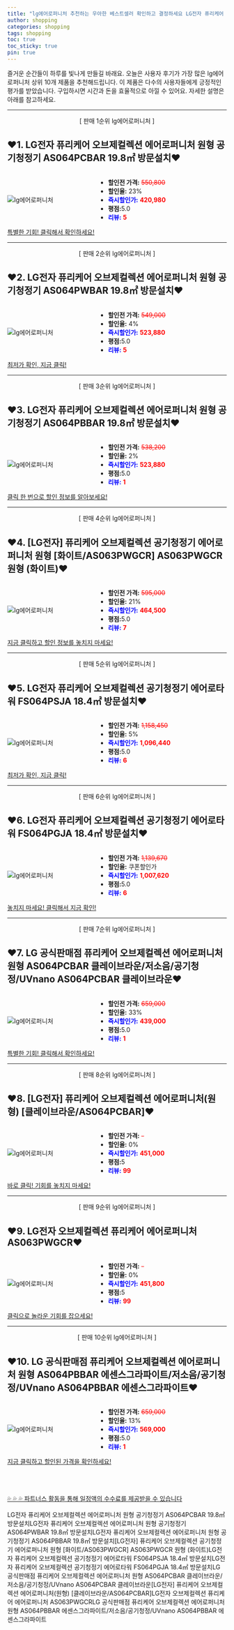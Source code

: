 ```yaml
---
title: "lg에어로퍼니처 추천하는 우아한 베스트셀러 확인하고 결정하세요 LG전자 퓨리케어 오브제컬렉션 에어로퍼니처 원형"
author: shopping
categories: shopping
tags: shopping
toc: true
toc_sticky: true
pin: true
---
```

즐거운 순간들이 하루를 빛나게 만들길 바래요. 오늘은 사용자 후기가 가장 많은 lg에어로퍼니처 상위 10개 제품을 추천해드립니다. 이 제품은 다수의 사용자들에게 긍정적인 평가를 받았습니다. 구입하시면 시간과 돈을 효율적으로 아낄 수 있어요. 자세한 설명은 아래를 참고하세요.

---
<p class="toplist" style="margin: 0 auto; display: block; width: fit-content;">[ 판매 1순위 lg에어로퍼니처 ]</p>

<h2><strong>❤️1. LG전자 퓨리케어 오브제컬렉션 에어로퍼니처 원형 공기청정기 AS064PCBAR 19.8㎡ 방문설치❤️</strong></h2>

<div style="display: flex; align-items: center;">
    <div style="flex: 0.4;">
        <img src="https://thumbnail8.coupangcdn.com/thumbnails/remote/230x230ex/image/retail/images/2024/04/17/15/6/6b2cbb0f-cb78-4879-9597-51cda8a182ef.jpg" alt="lg에어로퍼니처" style="max-width: 100%;">
    </div>
    <div style="flex: 0.6; margin-left: 10px;">
        <ul>
            <li><strong>할인전 가격:</strong> <del style="color: red;">550,800</del></li>
            <li><strong>할인율:</strong> 23%</li>
            <li><span style='color:blue'><strong>즉시할인가:</strong></span> <span style='color:red'><strong>420,980</strong></span></li>
            <li><strong>평점:</strong>5.0</li>
            <li><span style='color:blue'><strong>리뷰:</strong></span> <span style='color:red'><strong>5</strong></span></li>
        </ul>
    </div>
</div>
<div class="center">
    <a href="https://William4Davisa.github.io?lptag=AF9450613&subid=githubio&pageKey=8034541174&traceid=V0-153&itemId=22491606149&vendorItemId=89533803704" class="myButton">
        특별한 기회! 클릭해서 확인하세요!
    </a>
</div>


---
<p class="toplist" style="margin: 0 auto; display: block; width: fit-content;">[ 판매 2순위 lg에어로퍼니처 ]</p>

<h2><strong>❤️2. LG전자 퓨리케어 오브제컬렉션 에어로퍼니처 원형 공기청정기 AS064PWBAR 19.8㎡ 방문설치❤️</strong></h2>

<div style="display: flex; align-items: center;">
    <div style="flex: 0.4;">
        <img src="https://thumbnail7.coupangcdn.com/thumbnails/remote/230x230ex/image/retail/images/2024/04/17/15/8/af756383-02a9-4d97-941a-0b4bd7735c2c.jpg" alt="lg에어로퍼니처" style="max-width: 100%;">
    </div>
    <div style="flex: 0.6; margin-left: 10px;">
        <ul>
            <li><strong>할인전 가격:</strong> <del style="color: red;">549,000</del></li>
            <li><strong>할인율:</strong> 4%</li>
            <li><span style='color:blue'><strong>즉시할인가:</strong></span> <span style='color:red'><strong>523,880</strong></span></li>
            <li><strong>평점:</strong>5.0</li>
            <li><span style='color:blue'><strong>리뷰:</strong></span> <span style='color:red'><strong>5</strong></span></li>
        </ul>
    </div>
</div>
<div class="center">
    <a href="https://William4Davisa.github.io?lptag=AF9450613&subid=githubio&pageKey=8034541174&traceid=V0-153&itemId=22475610533&vendorItemId=89533803731" class="myButton">
        최저가 확인, 지금 클릭!
    </a>
</div>


---
<p class="toplist" style="margin: 0 auto; display: block; width: fit-content;">[ 판매 3순위 lg에어로퍼니처 ]</p>

<h2><strong>❤️3. LG전자 퓨리케어 오브제컬렉션 에어로퍼니처 원형 공기청정기 AS064PBBAR 19.8㎡ 방문설치❤️</strong></h2>

<div style="display: flex; align-items: center;">
    <div style="flex: 0.4;">
        <img src="https://thumbnail7.coupangcdn.com/thumbnails/remote/230x230ex/image/retail/images/2024/04/17/15/2/84cec6c5-55df-425e-96b6-d90bf1309b1c.jpg" alt="lg에어로퍼니처" style="max-width: 100%;">
    </div>
    <div style="flex: 0.6; margin-left: 10px;">
        <ul>
            <li><strong>할인전 가격:</strong> <del style="color: red;">538,200</del></li>
            <li><strong>할인율:</strong> 2%</li>
            <li><span style='color:blue'><strong>즉시할인가:</strong></span> <span style='color:red'><strong>523,880</strong></span></li>
            <li><strong>평점:</strong>5.0</li>
            <li><span style='color:blue'><strong>리뷰:</strong></span> <span style='color:red'><strong>1</strong></span></li>
        </ul>
    </div>
</div>
<div class="center">
    <a href="https://William4Davisa.github.io?lptag=AF9450613&subid=githubio&pageKey=8037326984&traceid=V0-153&itemId=22491606148&vendorItemId=89533803701" class="myButton">
        클릭 한 번으로 할인 정보를 알아보세요!
    </a>
</div>


---
<p class="toplist" style="margin: 0 auto; display: block; width: fit-content;">[ 판매 4순위 lg에어로퍼니처 ]</p>

<h2><strong>❤️4. [LG전자] 퓨리케어 오브제컬렉션 공기청정기 에어로퍼니처 원형 [화이트/AS063PWGCR] AS063PWGCR 원형 (화이트)❤️</strong></h2>

<div style="display: flex; align-items: center;">
    <div style="flex: 0.4;">
        <img src="https://thumbnail6.coupangcdn.com/thumbnails/remote/230x230ex/image/vendor_inventory/0685/c75d873e069386ef29a1d13aff0275609241a33b02dd9e74fd081ef066ef.jpg" alt="lg에어로퍼니처" style="max-width: 100%;">
    </div>
    <div style="flex: 0.6; margin-left: 10px;">
        <ul>
            <li><strong>할인전 가격:</strong> <del style="color: red;">595,000</del></li>
            <li><strong>할인율:</strong> 21%</li>
            <li><span style='color:blue'><strong>즉시할인가:</strong></span> <span style='color:red'><strong>464,500</strong></span></li>
            <li><strong>평점:</strong>5.0</li>
            <li><span style='color:blue'><strong>리뷰:</strong></span> <span style='color:red'><strong>7</strong></span></li>
        </ul>
    </div>
</div>
<div class="center">
    <a href="https://William4Davisa.github.io?lptag=AF9450613&subid=githubio&pageKey=7505294098&traceid=V0-153&itemId=19654611040&vendorItemId=86546323577" class="myButton">
        지금 클릭하고 할인 정보를 놓치지 마세요!
    </a>
</div>


---
<p class="toplist" style="margin: 0 auto; display: block; width: fit-content;">[ 판매 5순위 lg에어로퍼니처 ]</p>

<h2><strong>❤️5. LG전자 퓨리케어 오브제컬렉션 공기청정기 에어로타워 FS064PSJA 18.4㎡ 방문설치❤️</strong></h2>

<div style="display: flex; align-items: center;">
    <div style="flex: 0.4;">
        <img src="https://thumbnail7.coupangcdn.com/thumbnails/remote/230x230ex/image/vendor_inventory/350a/8e217bd03c7a1f9573f93a71245c8b984a4521c10eacfac9b5baa294a709.jpg" alt="lg에어로퍼니처" style="max-width: 100%;">
    </div>
    <div style="flex: 0.6; margin-left: 10px;">
        <ul>
            <li><strong>할인전 가격:</strong> <del style="color: red;">1,158,450</del></li>
            <li><strong>할인율:</strong> 5%</li>
            <li><span style='color:blue'><strong>즉시할인가:</strong></span> <span style='color:red'><strong>1,096,440</strong></span></li>
            <li><strong>평점:</strong>5.0</li>
            <li><span style='color:blue'><strong>리뷰:</strong></span> <span style='color:red'><strong>6</strong></span></li>
        </ul>
    </div>
</div>
<div class="center">
    <a href="https://William4Davisa.github.io?lptag=AF9450613&subid=githubio&pageKey=7912795973&traceid=V0-153&itemId=21717261382&vendorItemId=90430825085" class="myButton">
        최저가 확인, 지금 클릭!
    </a>
</div>


---
<p class="toplist" style="margin: 0 auto; display: block; width: fit-content;">[ 판매 6순위 lg에어로퍼니처 ]</p>

<h2><strong>❤️6. LG전자 퓨리케어 오브제컬렉션 공기청정기 에어로타워 FS064PGJA 18.4㎡ 방문설치❤️</strong></h2>

<div style="display: flex; align-items: center;">
    <div style="flex: 0.4;">
        <img src="https://thumbnail6.coupangcdn.com/thumbnails/remote/230x230ex/image/retail/images/2024/02/22/15/7/03863a16-af06-4a79-bed0-0a413b848cab.jpg" alt="lg에어로퍼니처" style="max-width: 100%;">
    </div>
    <div style="flex: 0.6; margin-left: 10px;">
        <ul>
            <li><strong>할인전 가격:</strong> <del style="color: red;">1,139,670</del></li>
            <li><strong>할인율:</strong> 쿠폰할인가</li>
            <li><span style='color:blue'><strong>즉시할인가:</strong></span> <span style='color:red'><strong>1,007,620</strong></span></li>
            <li><strong>평점:</strong>5.0</li>
            <li><span style='color:blue'><strong>리뷰:</strong></span> <span style='color:red'><strong>6</strong></span></li>
        </ul>
    </div>
</div>
<div class="center">
    <a href="https://William4Davisa.github.io?lptag=AF9450613&subid=githubio&pageKey=7912795973&traceid=V0-153&itemId=21717261389&vendorItemId=88766539641" class="myButton">
        놓치지 마세요! 클릭해서 지금 확인!
    </a>
</div>


---
<p class="toplist" style="margin: 0 auto; display: block; width: fit-content;">[ 판매 7순위 lg에어로퍼니처 ]</p>

<h2><strong>❤️7. LG 공식판매점 퓨리케어 오브제컬렉션 에어로퍼니처 원형 AS064PCBAR 클레이브라운/저소음/공기청정/UVnano AS064PCBAR 클레이브라운❤️</strong></h2>

<div style="display: flex; align-items: center;">
    <div style="flex: 0.4;">
        <img src="https://thumbnail7.coupangcdn.com/thumbnails/remote/230x230ex/image/vendor_inventory/7093/1d98bac0455b2918df1334c19dad869ce1232d4839bc4acdea42d92ab4be.jpg" alt="lg에어로퍼니처" style="max-width: 100%;">
    </div>
    <div style="flex: 0.6; margin-left: 10px;">
        <ul>
            <li><strong>할인전 가격:</strong> <del style="color: red;">659,000</del></li>
            <li><strong>할인율:</strong> 33%</li>
            <li><span style='color:blue'><strong>즉시할인가:</strong></span> <span style='color:red'><strong>439,000</strong></span></li>
            <li><strong>평점:</strong>5.0</li>
            <li><span style='color:blue'><strong>리뷰:</strong></span> <span style='color:red'><strong>1</strong></span></li>
        </ul>
    </div>
</div>
<div class="center">
    <a href="https://William4Davisa.github.io?lptag=AF9450613&subid=githubio&pageKey=8000274286&traceid=V0-153&itemId=22276624775&vendorItemId=89322257850" class="myButton">
        특별한 기회! 클릭해서 확인하세요!
    </a>
</div>


---
<p class="toplist" style="margin: 0 auto; display: block; width: fit-content;">[ 판매 8순위 lg에어로퍼니처 ]</p>

<h2><strong>❤️8. [LG전자] 퓨리케어 오브제컬렉션 에어로퍼니처(원형) [클레이브라운/AS064PCBAR]❤️</strong></h2>

<div style="display: flex; align-items: center;">
    <div style="flex: 0.4;">
        <img src="https://thumbnail10.coupangcdn.com/thumbnails/remote/230x230ex/image/vendor_inventory/20c0/b1e655c53d9c03c8a349504690576a9c1069cecff19849a47fc878fe6215.jpg" alt="lg에어로퍼니처" style="max-width: 100%;">
    </div>
    <div style="flex: 0.6; margin-left: 10px;">
        <ul>
            <li><strong>할인전 가격:</strong> <del style="color: red;">-</del></li>
            <li><strong>할인율:</strong> 0%</li>
            <li><span style='color:blue'><strong>즉시할인가:</strong></span> <span style='color:red'><strong>451,000</strong></span></li>
            <li><strong>평점:</strong>5</li>
            <li><span style='color:blue'><strong>리뷰:</strong></span> <span style='color:red'><strong>99</strong></span></li>
        </ul>
    </div>
</div>
<div class="center">
    <a href="https://William4Davisa.github.io?lptag=AF9450613&subid=githubio&pageKey=8131068776&traceid=V0-153&itemId=23091054349&vendorItemId=90124484623" class="myButton">
        바로 클릭! 기회를 놓치지 마세요!
    </a>
</div>


---
<p class="toplist" style="margin: 0 auto; display: block; width: fit-content;">[ 판매 9순위 lg에어로퍼니처 ]</p>

<h2><strong>❤️9. LG전자 오브제컬렉션 퓨리케어 에어로퍼니처 AS063PWGCR❤️</strong></h2>

<div style="display: flex; align-items: center;">
    <div style="flex: 0.4;">
        <img src="https://thumbnail7.coupangcdn.com/thumbnails/remote/230x230ex/image/vendor_inventory/1d18/cbe17680a62a76f495cee6ce0359be24a85b105de41c668cbd0fdfbde4d0.png" alt="lg에어로퍼니처" style="max-width: 100%;">
    </div>
    <div style="flex: 0.6; margin-left: 10px;">
        <ul>
            <li><strong>할인전 가격:</strong> <del style="color: red;">-</del></li>
            <li><strong>할인율:</strong> 0%</li>
            <li><span style='color:blue'><strong>즉시할인가:</strong></span> <span style='color:red'><strong>451,800</strong></span></li>
            <li><strong>평점:</strong>5</li>
            <li><span style='color:blue'><strong>리뷰:</strong></span> <span style='color:red'><strong>99</strong></span></li>
        </ul>
    </div>
</div>
<div class="center">
    <a href="https://William4Davisa.github.io?lptag=AF9450613&subid=githubio&pageKey=8151221889&traceid=V0-153&itemId=23197808807&vendorItemId=90230398384" class="myButton">
        클릭으로 놀라운 기회를 잡으세요!
    </a>
</div>


---
<p class="toplist" style="margin: 0 auto; display: block; width: fit-content;">[ 판매 10순위 lg에어로퍼니처 ]</p>

<h2><strong>❤️10. LG 공식판매점 퓨리케어 오브제컬렉션 에어로퍼니처 원형 AS064PBBAR 에센스그라파이트/저소음/공기청정/UVnano AS064PBBAR 에센스그라파이트❤️</strong></h2>

<div style="display: flex; align-items: center;">
    <div style="flex: 0.4;">
        <img src="https://thumbnail6.coupangcdn.com/thumbnails/remote/230x230ex/image/vendor_inventory/1392/c541b7dce1cb34b2c12d09fe137d204ab358cb0ce50e8b851f2d6fb76bc2.jpg" alt="lg에어로퍼니처" style="max-width: 100%;">
    </div>
    <div style="flex: 0.6; margin-left: 10px;">
        <ul>
            <li><strong>할인전 가격:</strong> <del style="color: red;">659,000</del></li>
            <li><strong>할인율:</strong> 13%</li>
            <li><span style='color:blue'><strong>즉시할인가:</strong></span> <span style='color:red'><strong>569,000</strong></span></li>
            <li><strong>평점:</strong>5.0</li>
            <li><span style='color:blue'><strong>리뷰:</strong></span> <span style='color:red'><strong>1</strong></span></li>
        </ul>
    </div>
</div>
<div class="center">
    <a href="https://William4Davisa.github.io?lptag=AF9450613&subid=githubio&pageKey=8000279827&traceid=V0-153&itemId=22276645981&vendorItemId=89322278595" class="myButton">
        지금 클릭하고 할인된 가격을 확인하세요!
    </a>
</div>

<br><br><br>[💦 💦 💦 파트너스 활동을 통해 일정액의 수수료를 제공받을 수 있습니다](https://link.coupang.com/a/bcpT2c)<br><br>LG전자 퓨리케어 오브제컬렉션 에어로퍼니처 원형 공기청정기 AS064PCBAR 19.8㎡ 방문설치LG전자 퓨리케어 오브제컬렉션 에어로퍼니처 원형 공기청정기 AS064PWBAR 19.8㎡ 방문설치LG전자 퓨리케어 오브제컬렉션 에어로퍼니처 원형 공기청정기 AS064PBBAR 19.8㎡ 방문설치[LG전자] 퓨리케어 오브제컬렉션 공기청정기 에어로퍼니처 원형 [화이트/AS063PWGCR] AS063PWGCR 원형 (화이트)LG전자 퓨리케어 오브제컬렉션 공기청정기 에어로타워 FS064PSJA 18.4㎡ 방문설치LG전자 퓨리케어 오브제컬렉션 공기청정기 에어로타워 FS064PGJA 18.4㎡ 방문설치LG 공식판매점 퓨리케어 오브제컬렉션 에어로퍼니처 원형 AS064PCBAR 클레이브라운/저소음/공기청정/UVnano AS064PCBAR 클레이브라운[LG전자] 퓨리케어 오브제컬렉션 에어로퍼니처(원형) [클레이브라운/AS064PCBAR]LG전자 오브제컬렉션 퓨리케어 에어로퍼니처 AS063PWGCRLG 공식판매점 퓨리케어 오브제컬렉션 에어로퍼니처 원형 AS064PBBAR 에센스그라파이트/저소음/공기청정/UVnano AS064PBBAR 에센스그라파이트